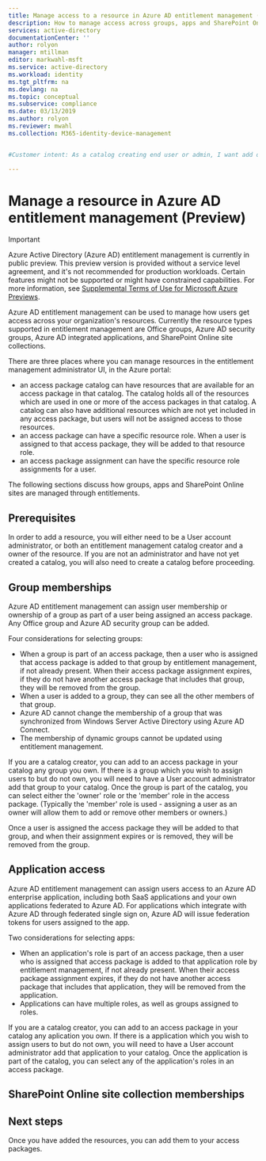 ```yaml
---
title: Manage access to a resource in Azure AD entitlement management (Preview)
description: How to manage access across groups, apps and SharePoint Online sites in Azure AD entitlement management using access packages.
services: active-directory
documentationCenter: ''
author: rolyon
manager: mtillman
editor: markwahl-msft
ms.service: active-directory
ms.workload: identity
ms.tgt_pltfrm: na
ms.devlang: na
ms.topic: conceptual
ms.subservice: compliance
ms.date: 03/13/2019
ms.author: rolyon
ms.reviewer: mwahl
ms.collection: M365-identity-device-management


#Customer intent: As a catalog creating end user or admin, I want add one or more resources to an access package so that users access rights to those are time limited.

---
```

# Manage a resource in Azure AD entitlement management (Preview)

> [!IMPORTANT]
> Azure Active Directory (Azure AD) entitlement management is currently in public preview.
> This preview version is provided without a service level agreement, and it's not recommended for production workloads. Certain features might not be supported or might have constrained capabilities.
> For more information, see [Supplemental Terms of Use for Microsoft Azure Previews](https://azure.microsoft.com/support/legal/preview-supplemental-terms/).

Azure AD entitlement management can be used to manage how users get access across your organization's resources.  Currently the resource types supported in entitlement management are Office groups, Azure AD security groups, Azure AD integrated applications, and SharePoint Online site collections.

There are three places where you can manage resources in the entitlement management administrator UI, in the Azure portal:
* an access package catalog can have resources that are available for an access package in that catalog.  The catalog holds all of the resources which are used in one or more of the access packages in that catalog.  A catalog can also have additional resources which are not yet included in any access package, but users will not be assigned access to those resources.
* an access package can have a specific resource role. When a user is assigned to that access package, they will be added to that resource role.
* an access package assignment can have the specific resource role assignments for a user. 

The following sections discuss how groups, apps and SharePoint Online sites are managed through entitlements.

## Prerequisites

In order to add a resource, you will either need to be a User account administrator, or both an entitlement management catalog creator and a owner of the resource.  If you are not an administrator and have not yet created a catalog, you will also need to create a catalog before proceeding.

## Group memberships

Azure AD entitlement management can assign user membership or ownership of a group as part of a user being assigned an access package.  Any Office group and Azure AD security group can be added.

Four considerations for selecting groups:
* When a group is part of an access package, then a user who is assigned that access package is added to that group by entitlement management, if not already present. When their access package assignment expires, if they do not have another access package that includes that group, they will be removed from the group.
* When a user is added to a group, they can see all the other members of that group.
* Azure AD cannot change the membership of a group that was synchronized from Windows Server Active Directory using Azure AD Connect.  
* The membership of dynamic groups cannot be updated using entitlement management.

If you are a catalog creator, you can add to an access package in your catalog any group you own.  If there is a group which you wish to assign users to but do not own, you will need to have a User account administrator add that group to your catalog.  Once the group is part of the catalog, you can select either the 'owner' role or the 'member' role in the access package.  (Typically the 'member' role is used - assigning a user as an owner will allow them to add or remove other members or owners.)

Once a user is assigned the access package they will be added to that group, and when their assignment expires or is removed, they will be removed from the group.

## Application access

Azure AD entitlement management can assign users access to an Azure AD enterprise application, including both SaaS applications and your own applications federated to Azure AD.  For applications which integrate with Azure AD through federated single sign on, Azure AD will issue federation tokens for users assigned to the app.

Two considerations for selecting apps:
* When an application's role is part of an access package, then a user who is assigned that access package is added to that application role by entitlement management, if not already present. When their access package assignment expires, if they do not have another access package that includes that application, they will be removed from the application.
* Applications can have multiple roles, as well as groups assigned to roles.  

If you are a catalog creator, you can add to an access package in your catalog any aplication you own.  If there is a application which you wish to assign users to but do not own, you will need to have a User account administrator add that application to your catalog.  Once the application is part of the catalog, you can select any of the application's roles in an access package.

## SharePoint Online site collection memberships


## Next steps

Once you have added the resources, you can add them to your access packages.

